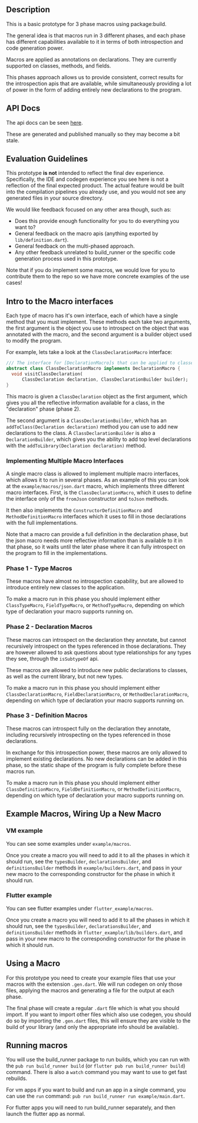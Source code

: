 ## Description

This is a basic prototype for 3 phase macros using package:build.

The general idea is that macros run in 3 different phases, and each phase has
different capabilities available to it in terms of both introspection and code
generation power.

Macros are applied as annotations on declarations. They are currently supported
on classes, methods, and fields.

This phases approach allows us to provide consistent, correct results for the
introspection apis that are available, while simultaneously providing a lot
of power in the form of adding entirely new declarations to the program.

## API Docs

The api docs can be seen [here](https://jakemac53.github.io/macro_prototype/doc/api/index.html).

These are generated and published manually so they may become a bit stale.

## Evaluation Guidelines

This prototype **is not** intended to reflect the final dev experience.
Specifically, the IDE and codegen experience you see here is not a
reflection of the final expected product. The actual feature would be built
into the compilation pipelines you already use, and you would not see any
generated files in your source directory.

We would like feedback focused on any other area though, such as:

- Does this provide enough functionality for you to do everything you want to?
- General feedback on the macro apis (anything exported by
  `lib/definition.dart`).
- General feedback on the multi-phased approach.
- Any other feedback unrelated to build_runner or the specific code generation
  process used in this prototype.

Note that if  you do implement some macros, we would love for you to contribute
them to the repo so we have more concrete examples of the use cases!

## Intro to the Macro interfaces

Each type of macro has it's own interface, each of which have a single method
that you must implement. These methods each take two arguments, the first
argument is the object you use to introspect on the object that was annotated
with the macro, and the second argument is a builder object used to modify the
program.

For example, lets take a look at the `ClassDeclarationMacro` interface:

```dart
/// The interface for [DeclarationMacro]s that can be applied to classes.
abstract class ClassDeclarationMacro implements DeclarationMacro {
  void visitClassDeclaration(
      ClassDeclaration declaration, ClassDeclarationBuilder builder);
}
```

This macro is given a `ClassDeclaration` object as the first argument, which
gives you all the reflective information available for a class, in the
"declaration" phase (phase 2).

The second argument is a `ClassDeclarationBuilder`, which has an
`addToClass(Declaration declaration)` method you can use to add new
declarations to the class. A `ClassDeclarationBuilder` is also a
`DeclarationBuilder`, which gives you the ability to add top level declarations
with the `addToLibrary(Declaration declaration)` method.

### Implementing Multiple Macro Interfaces

A single macro class is allowed to implement multiple macro interfaces, which
allows it to run in several phases. As an example of this you can look at the
`example/macros/json.dart` macro, which implements three different macro
interfaces. First, is the `ClassDeclarationMacro`, which it uses to define the
interface only of the `fromJson` constructor and `toJson` methods.

It then also implements the `ConstructorDefinitionMacro` and
`MethodDefinitionMacro` interfaces which it uses to fill in those declarations
with the full implementations.

Note that a macro can provide a full definition in the declaration phase, but
the json macro needs more reflective information than is available to it in
that phase, so it waits until the later phase where it can fully introspect
on the program to fill in the implementations.

### Phase 1 - Type Macros

These macros have almost no introspection capability, but are allowed to
introduce entirely new classes to the application.

To make a macro run in this phase you should implement either `ClassTypeMacro`,
`FieldTypeMacro`, or `MethodTypeMacro`, depending on which type of declaration
your macro supports running on.

### Phase 2 - Declaration Macros

These macros can introspect on the declaration they annotate, but cannot
recursively introspect on the types referenced in those declarations. They are
however allowed to ask questions about type relationships for any types they
see, through the `isSubtypeOf` api.

These macros are allowed to introduce new public declarations to classes, as
well as the current library, but not new types.

To make a macro run in this phase you should implement either
`ClassDeclarationMacro`, `FieldDeclarationMacro`, or `MethodDeclarationMacro`,
depending on which type of declaration your macro supports running on.

### Phase 3 - Definition Macros

These macros can introspect fully on the declaration they annotate, including
recursively introspecting on the types referenced in those declarations.

In exchange for this introspection power, these macros are only allowed to
implement existing declarations. No new declarations can be added in this phase,
so the static shape of the program is fully complete before these macros run.

To make a macro run in this phase you should implement either
`ClassDefinitionMacro`, `FieldDefinitionMacro`, or `MethodDefinitionMacro`,
depending on which type of declaration your macro supports running on.

## Example Macros, Wiring Up a New Macro

### VM example

You can see some examples under `example/macros`.

Once you create a macro you will need to add it to all the phases in which it
should run, see the `typesBuilder`, `declarationsBuilder`, and
`definitionsBuilder` methods in `example/builders.dart`, and pass in your new
macro to the corresponding constructor for the phase in which it should run.

### Flutter example

You can see flutter examples under `flutter_example/macros`.

Once you create a macro you will need to add it to all the phases in which it
should run, see the `typesBuilder`, `declarationsBuilder`, and
`definitionsBuilder` methods in `flutter_example/lib/builders.dart`, and pass
in your new macro to the corresponding constructor for the phase in which it
should run.

## Using a Macro

For this prototype you need to create your example files that use your macros
with the extension `.gen.dart`. We will run codegen on only those files,
applying the macros and generating a file for the output at each phase.

The final phase will create a regular `.dart` file which is what you should
import. If you want to import other files which also use codegen, you should do
so by importing the `.gen.dart` files, this will ensure they are visible to the
build of your library (and only the appropriate info should be available).

## Running macros

You will use the build_runner package to run builds, which you can run with the
`pub run build_runner build` (or `flutter pub run build_runner build`) command.
There is also a `watch` command you may want to use to get fast rebuilds.

For vm apps if you want to build and run an app in a single command, you can
use the `run` command: `pub run build_runner run example/main.dart`.

For flutter apps you will need to run build_runner separately, and then launch
the flutter app as normal.
